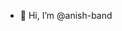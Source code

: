 - 👋 Hi, I’m @anish-band

<!---
anish-band/anish-band is a ✨ special ✨ repository because its `README.md` (this file) appears on your GitHub profile.
You can click the Preview link to take a look at your changes.
--->
